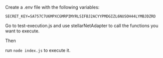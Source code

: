 Create a .env file with the following variables:
```
SECRET_KEY=SA757C7U6MPXCGMRPIMYRLSIFBJ2ACYYPMDGIZL6NUSOH44LYMBJDZRD
```

Go to test-execution.js and use stellarNetAdapter to call the functions you want to execute.

Then

run `node index.js` to execute it.